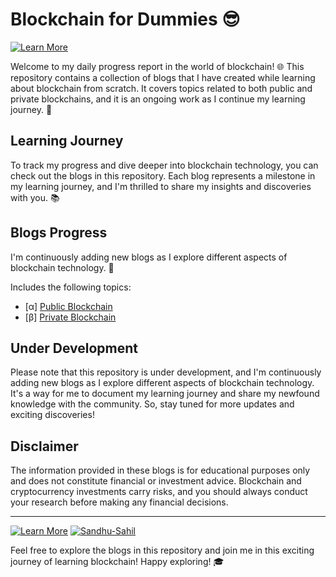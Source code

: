 # Blockchain for Dummies 😎

[![Learn More](https://img.shields.io/badge/Learn-More-blue?style=for-the-badge)](https://github.com/Sandhu-Sahil/LFX-Hyperledger_progress-report)

Welcome to my daily progress report in the world of blockchain! 🌐 This repository contains a collection of blogs that I have created while learning about blockchain from scratch. It covers topics related to both public and private blockchains, and it is an ongoing work as I continue my learning journey. 🚀

## Learning Journey

To track my progress and dive deeper into blockchain technology, you can check out the blogs in this repository. Each blog represents a milestone in my learning journey, and I'm thrilled to share my insights and discoveries with you. 📚

## Blogs Progress

I'm continuously adding new blogs as I explore different aspects of blockchain technology. 🎉

Includes the following topics:
- [&#945;] [Public Blockchain](https://github.com/Sandhu-Sahil/LFX-Hyperledger_progress-report)
- [&#946;] [Private Blockchain](https://github.com/Sandhu-Sahil/LFX-Hyperledger_progress-report)
## Under Development

Please note that this repository is under development, and I'm continuously adding new blogs as I explore different aspects of blockchain technology. It's a way for me to document my learning journey and share my newfound knowledge with the community. So, stay tuned for more updates and exciting discoveries!

## Disclaimer

The information provided in these blogs is for educational purposes only and does not constitute financial or investment advice. Blockchain and cryptocurrency investments carry risks, and you should always conduct your research before making any financial decisions.

---

[![Learn More](https://img.shields.io/badge/Learn-More-blue?style=for-the-badge)](https://github.com/Sandhu-Sahil/LFX-Hyperledger_progress-report)
[![Sandhu-Sahil](https://img.shields.io/badge/Author-Sandhu%20Sahil-red?style=for-the-badge)](https://github.com/Sandhu-Sahil)

Feel free to explore the blogs in this repository and join me in this exciting journey of learning blockchain! Happy exploring! 🎓
